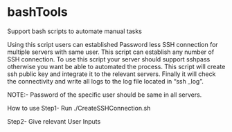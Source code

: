 # bashTools
Support bash scripts to automate manual tasks 

Using this script users can established Password less SSH connection for multiple servers with same user. This script can establish any number of SSH connection. To use this script your server should support sshpass otherwise you want be able to automated the process. This script will create ssh public key and integrate it to the relevant servers. Finally it will check the connectivity and write all logs to the log file located in “ssh _log”.

NOTE:-
Password of the specific user should be same in all servers.

How to use
Step1- 
Run  ./CreateSSHConnection.sh

Step2-
Give relevant User Inputs
